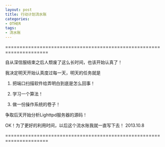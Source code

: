 ```yaml
---
layout: post
title: 行动计划流水账
categories:
- OTHER
tags:
- 流水账
---
```


=====================================================================

自从深信服结束之后人颓废了这么长时间，也该开始认真了！

我决定明天开始认真度过每一天，明天的任务就是

1. 把端口扫描软件给弄明白到底是怎么回事！

2. 学习一个算法！

3. 做一份操作系统的卷子！

争取后天开始分析Lighttpd服务器的源码！

OK！为了更好的利用时间，以后这个流水账我就一直写下去！
2013.10.8

=====================================================================

